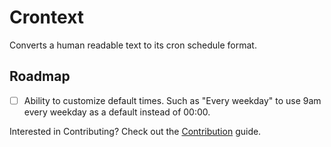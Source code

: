 # Crontext

Converts a human readable text to its cron schedule format.

## Roadmap

- [ ] Ability to customize default times. Such as "Every weekday" to use 9am every weekday as a default instead of 00:00.

Interested in Contributing? Check out the [Contribution](./CONTRIBUTING.md) guide.
